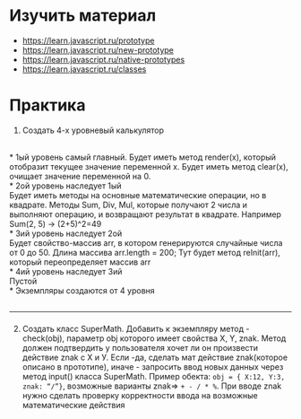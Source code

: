 # Изучить материал

* https://learn.javascript.ru/prototype
* https://learn.javascript.ru/new-prototype
* https://learn.javascript.ru/native-prototypes
* https://learn.javascript.ru/classes

# Практика

1) Создать 4-х уровневый калькулятор
<br />
* 1ый уровень самый главный. 
Будет иметь метод render(x), который отобразит текущее значение переменной х.
Будет иметь метод clear(x), очищает значение переменной на 0.
<br />
* 2ой уровень наследует 1ый
<br />
Будет иметь методы на основные математические операции, но в квадрате.
Методы Sum, Div, Mul,  которые получают 2 числа и выполняют операцию, и возвращают результат в квадрате.
Например Sum(2, 5) -> (2+5)^2=49
<br />
* 3ий уровень наследует 2ой
<br />
Будет свойство-массив arr, в котором генерируются случайные числа от 0 до 50. Длина массива arr.length = 200;
Тут будет метод reInit(arr), который переопределяет массив arr
<br />
* 4ий уровень наследует 3ий
<br />
Пустой
<br />
* Экземпляры создаются от 4 уровня

## <hr />

2) Создать класс SuperMath. Добавить к экземпляру метод - check(obj), параметр obj которого имеет свойства X, Y, znak. Метод должен подтвердить у пользователя хочет ли он произвести действие znak c Х и У. Если -да, сделать мат действие znak(которое описано в прототипе), иначе - запросить ввод новых данных через метод input() класса SuperMath.
Пример обекта: `obj = { X:12, Y:3, znak: “/”}`, возможные варианты znak=>  `+ - / * %`.
При вводе znak нужно сделать проверку корректности ввода на возможные математические действия
